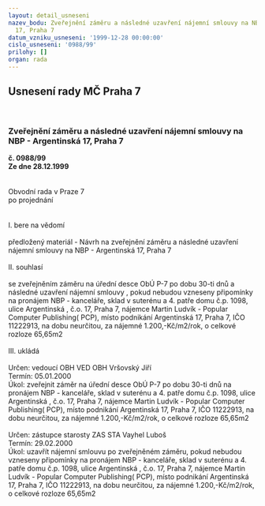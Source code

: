 ```yaml
---
layout: detail_usneseni
nazev_bodu: Zveřejnění záměru a následné uzavření nájemní smlouvy na NBP - Argentinská
  17, Praha 7
datum_vzniku_usneseni: '1999-12-28 00:00:00'
cislo_usneseni: '0988/99'
prilohy: []
organ: rada
---
```

<div id="ucUsn_pList" class="usn">
	<span><h2>Usnesení rady MČ Praha 7 </h2>
<br></span><div class="standBody">
<span><h3>Zveřejnění záměru a následné uzavření nájemní smlouvy na NBP - Argentinská 17, Praha 7</h3></span><div class="center">
		<strong>č. 0988/99</strong><br>
	</div>
<div class="center">
		<strong>Ze dne 28.12.1999</strong><br><br>
	</div>
<br>Obvodní rada v Praze 7<br>po projednání<br><br><br>I.	bere na vědomí<br><br> předložený materiál - Návrh na zveřejnění záměru a následné uzavření nájemní smlouvy na NBP - Argentinská 17, Praha 7<br><br>II.	souhlasí <br><br>se zveřejněním záměru na úřední desce ObÚ P-7 po dobu 30-ti dnů a následné uzavření nájemní smlouvy , pokud nebudou vzneseny připomínky na pronájem NBP - kanceláře, sklad  v suterénu a 4. patře domu č.p. 1098, ulice Argentinská , č.o. 17, Praha 7, nájemce Martin Ludvík - Popular Computer Publishing( PCP), místo podnikání Argentinská 17, Praha 7, IČO 11222913, na dobu neurčitou, za nájemné 1.200,-Kč/m2/rok, o celkové rozloze 65,65m2<br><br>III.	ukládá <br><br> Určen:	vedoucí OBH	VED OBH Vršovský Jiří<br>Termín: 05.01.2000<br>Úkol:	zveřejnit záměr na úřední desce ObÚ P-7 po dobu 30-ti dnů  na pronájem NBP - kanceláře, sklad  v suterénu a 4. patře domu č.p. 1098, ulice Argentinská , č.o. 17, Praha 7, nájemce Martin Ludvík - Popular Computer Publishing( PCP), místo podnikání Argentinská 17, Praha 7, IČO 11222913, na dobu neurčitou, za nájemné 1.200,-Kč/m2/rok, o celkové rozloze 65,65m2<br> <br> Určen:	zástupce starosty	ZAS STA Vayhel Luboš<br>Termín: 29.02.2000<br>Úkol:	uzavřít nájemní smlouvu po zveřejněném záměru, pokud nebudou vzneseny připomínky na pronájem NBP - kanceláře, sklad  v suterénu a 4. patře domu č.p. 1098, ulice Argentinská , č.o. 17, Praha 7, nájemce Martin Ludvík - Popular Computer Publishing( PCP), místo podnikání Argentinská 17, Praha 7, IČO 11222913, na dobu neurčitou, za nájemné 1.200,-Kč/m2/rok, o celkové rozloze 65,65m2<br> <br><br>
</div>
</div>